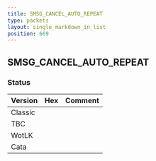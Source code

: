 ```yaml
---
title: SMSG_CANCEL_AUTO_REPEAT
type: packets
layout: single_markdown_in_list
position: 669
---
```


## SMSG_CANCEL_AUTO_REPEAT

### Status

Version | Hex | Comment
---------- | ---------- | ---------- 
Classic |  |  
TBC |  |  
WotLK |  |  
Cata |  |  
